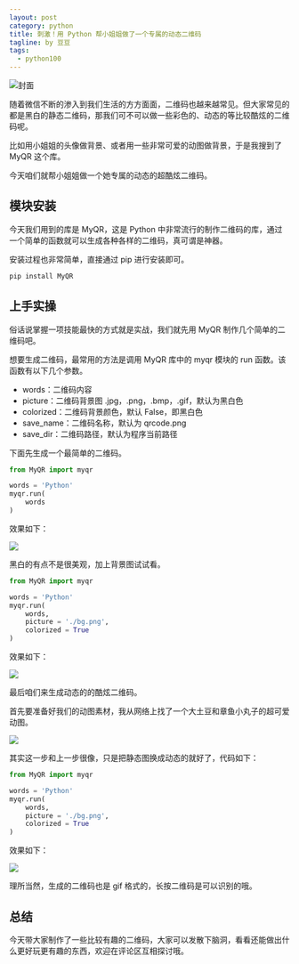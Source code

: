 ```yaml
---
layout: post
category: python
title: 刺激！用 Python 帮小姐姐做了一个专属的动态二维码
tagline: by 豆豆
tags: 
  - python100
---
```


![封面](http://www.justdopython.com/assets/images/2021/08/dynamic-QR-code/000.png)

随着微信不断的渗入到我们生活的方方面面，二维码也越来越常见。但大家常见的都是黑白的静态二维码，那我们可不可以做一些彩色的、动态的等比较酷炫的二维码呢。

比如用小姐姐的头像做背景、或者用一些非常可爱的动图做背景，于是我搜到了 MyQR 这个库。

今天咱们就帮小姐姐做一个她专属的动态的超酷炫二维码。

<!--more-->

## 模块安装

今天我们用到的库是 MyQR，这是 Python 中非常流行的制作二维码的库，通过一个简单的函数就可以生成各种各样的二维码，真可谓是神器。

安装过程也非常简单，直接通过 pip 进行安装即可。

```python
pip install MyQR
```

## 上手实操

俗话说掌握一项技能最快的方式就是实战，我们就先用 MyQR 制作几个简单的二维码吧。

想要生成二维码，最常用的方法是调用 MyQR 库中的 myqr 模块的 run 函数。该函数有以下几个参数。

+ words：二维码内容
+ picture：二维码背景图 .jpg，.png，.bmp，.gif，默认为黑白色
+ colorized：二维码背景颜色，默认 False，即黑白色
+ save_name：二维码名称，默认为 qrcode.png
+ save_dir：二维码路径，默认为程序当前路径

下面先生成一个最简单的二维码。

```python
from MyQR import myqr

words = 'Python'
myqr.run(
    words
)
```

效果如下：

![](http://www.justdopython.com/assets/images/2021/08/dynamic-QR-code/001.png)

黑白的有点不是很美观，加上背景图试试看。

```python
from MyQR import myqr

words = 'Python'
myqr.run(
    words,
    picture = './bg.png',
    colorized = True
)
```

效果如下：

![](http://www.justdopython.com/assets/images/2021/08/dynamic-QR-code/002.png)


最后咱们来生成动态的的酷炫二维码。

首先要准备好我们的动图素材，我从网络上找了一个大土豆和章鱼小丸子的超可爱动图。

![](http://www.justdopython.com/assets/images/2021/08/dynamic-QR-code/003.gif)


其实这一步和上一步很像，只是把静态图换成动态的就好了，代码如下：

```python
from MyQR import myqr

words = 'Python'
myqr.run(
    words,
    picture = './bg.png',
    colorized = True
)
```

效果如下：

![](http://www.justdopython.com/assets/images/2021/08/dynamic-QR-code/004.gif)

理所当然，生成的二维码也是 gif 格式的，长按二维码是可以识别的哦。

## 总结

今天带大家制作了一些比较有趣的二维码，大家可以发散下脑洞，看看还能做出什么更好玩更有趣的东西，欢迎在评论区互相探讨哦。